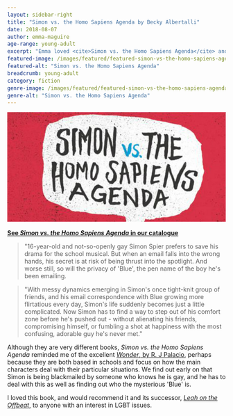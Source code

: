 ```yaml
---
layout: sidebar-right
title: "Simon vs. the Homo Sapiens Agenda by Becky Albertalli"
date: 2018-08-07
author: emma-maguire
age-range: young-adult
excerpt: "Emma loved <cite>Simon vs. the Homo Sapiens Agenda</cite> and recommends it to anyone with an interest in LGBT issues."
featured-image: /images/featured/featured-simon-vs-the-homo-sapiens-agenda.jpg
featured-alt: "Simon vs. the Homo Sapiens Agenda"
breadcrumb: young-adult
category: fiction
genre-image: /images/featured/featured-simon-vs-the-homo-sapiens-agenda-genre.jpg
genre-alt: "Simon vs. the Homo Sapiens Agenda"
---
```


![Simon vs. the Homo Sapiens Agenda](/images/featured/featured-simon-vs-the-homo-sapiens-agenda.jpg)

**[See <cite>Simon vs. the Homo Sapiens Agenda</cite> in our catalogue](https://suffolk.spydus.co.uk/cgi-bin/spydus.exe/ENQ/OPAC/BIBENQ?BRN=1735546)**

> "16-year-old and not-so-openly gay Simon Spier prefers to save his drama for the school musical. But when an email falls into the wrong hands, his secret is at risk of being thrust into the spotlight. And worse still, so will the privacy of 'Blue', the pen name of the boy he's been emailing.

> "With messy dynamics emerging in Simon's once tight-knit group of friends, and his email correspondence with Blue growing more flirtatious every day, Simon's life suddenly becomes just a little complicated. Now Simon has to find a way to step out of his comfort zone before he's pushed out - without alienating his friends, compromising himself, or fumbling a shot at happiness with the most confusing, adorable guy he's never met."

Although they are very different books, <cite>Simon vs. the Homo Sapiens Agenda</cite> reminded me of the excellent [<cite>Wonder</cite>, by R. J Palacio](/new-suggestions/young-adult/wonder-by-r-j-palacio/), perhaps because they are both based in schools and focus on how the main characters deal with their particular situations. We find out early on that Simon is being blackmailed by someone who knows he is gay, and he has to deal with this as well as finding out who the mysterious 'Blue' is.

I loved this book, and would recommend it and its successor, [<cite>Leah on the Offbeat</cite>](/new-suggestions/young-adult/leah-on-the-offbeat-by-becky-albertalli/), to anyone with an interest in LGBT issues.
